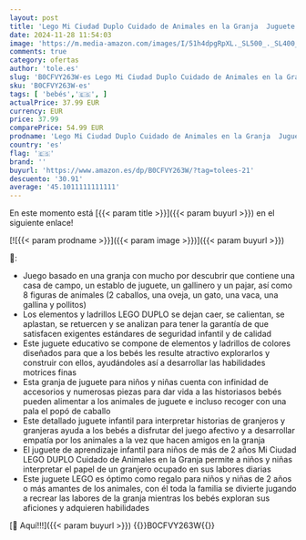 ```yaml
---
layout: post
title: 'Lego Mi Ciudad Duplo Cuidado de Animales en la Granja  Juguete Didáctico para Bebés  Casa de Campo  Figuras de Caballos  Vacas  Gallina y Pollitos  Juego Educativo para Niños y Niñas de 2 Años 10416'
date: 2024-11-28 11:54:03
image: 'https://m.media-amazon.com/images/I/51h4dpgRpXL._SL500_._SL400_.jpg'
comments: true
category: ofertas
author: 'tole.es'
slug: 'B0CFVY263W-es Lego Mi Ciudad Duplo Cuidado de Animales en la Granja...'
sku: 'B0CFVY263W-es'
tags: [ 'bebés','🇪🇸', ]
actualPrice: 37.99 EUR
currency: EUR
price: 37.99
comparePrice: 54.99 EUR
prodname: 'Lego Mi Ciudad Duplo Cuidado de Animales en la Granja  Juguete Didáctico para Bebés  Casa de Campo  Figuras de Caballos  Vacas  Gallina y Pollitos  Juego Educativo para Niños y Niñas de 2 Años 10416'
country: 'es'
flag: '🇪🇸'
brand: ''
buyurl: 'https://www.amazon.es/dp/B0CFVY263W/?tag=tolees-21'
descuento: '30.91'
average: '45.1011111111111'
---
```


En este momento está [{{< param title >}}]({{< param buyurl >}}) en el siguiente enlace!

[![{{< param prodname >}}]({{< param image >}})]({{< param buyurl >}})

🔎:

- Juego basado en una granja con mucho por descubrir que contiene una casa de campo, un establo de juguete, un gallinero y un pajar, así como 8 figuras de animales (2 caballos, una oveja, un gato, una vaca, una gallina y pollitos)
- Los elementos y ladrillos LEGO DUPLO se dejan caer, se calientan, se aplastan, se retuercen y se analizan para tener la garantía de que satisfacen exigentes estándares de seguridad infantil y de calidad
- Este juguete educativo se compone de elementos y ladrillos de colores diseñados para que a los bebés les resulte atractivo explorarlos y construir con ellos, ayudándoles así a desarrollar las habilidades motrices finas
- Esta granja de juguete para niños y niñas cuenta con infinidad de accesorios y numerosas piezas para dar vida a las historiasos bebés pueden alimentar a los animales de juguete e incluso recoger con una pala el popó de caballo
- Este detallado juguete infantil para interpretar historias de granjeros y granjeras ayuda a los bebés a disfrutar del juego afectivo y a desarrollar empatía por los animales a la vez que hacen amigos en la granja
- El juguete de aprendizaje infantil para niños de más de 2 años Mi Ciudad LEGO DUPLO Cuidado de Animales en la Granja permite a niños y niñas interpretar el papel de un granjero ocupado en sus labores diarias
- Este juguete LEGO es óptimo como regalo para niños y niñas de 2 años o más amantes de los animales, con él toda la familia se divierte jugando a recrear las labores de la granja mientras los bebés exploran sus aficiones y adquieren habilidades

[🛒 Aquí!!!]({{< param buyurl >}})
{{<world>}}B0CFVY263W{{</world>}}
